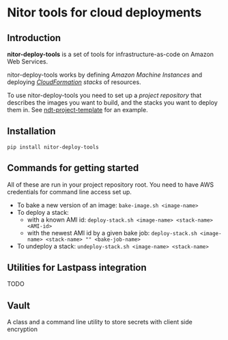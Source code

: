 # Nitor tools for cloud deployments

## Introduction

**nitor-deploy-tools** is a set of tools for infrastructure-as-code on Amazon Web Services.

nitor-deploy-tools works by defining _Amazon Machine Instances_ and
deploying _[CloudFormation](https://aws.amazon.com/cloudformation/)
stacks_ of resources.

To use nitor-deploy-tools you need to set up a _project repository_ that
describes the images you want to build, and the stacks
you want to deploy them in. See
[ndt-project-template](https://github.com/NitorCreations/ndt-project-template)
for an example.

## Installation

```
pip install nitor-deploy-tools
```

## Commands for getting started

All of these are run in your project repository root. You need to have AWS credentials for command line access set up.

* To bake a new version of an image: `bake-image.sh <image-name>`
* To deploy a stack:
  * with a known AMI id: `deploy-stack.sh <image-name> <stack-name> <AMI-id>`
  * with the newest AMI id by a given bake job: `deploy-stack.sh <image-name> <stack-name> "" <bake-job-name>`
* To undeploy a stack: `undeploy-stack.sh <image-name> <stack-name>`

## Utilities for Lastpass integration

TODO

## Vault

A class and a command line utility to store secrets with client side encryption
